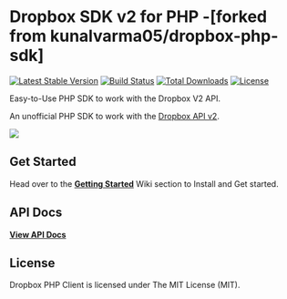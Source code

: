 Dropbox SDK v2 for PHP -[forked from kunalvarma05/dropbox-php-sdk] 
==================================================================

[![Latest Stable Version](https://poser.pugx.org/ijvo/dropbox-php-sdk/v/stable?format=flat-square)](https://packagist.org/packages/ijvo/dropbox-php-sdk)
[![Build Status](https://img.shields.io/travis/ijvo/dropbox-php-sdk.svg?style=flat-square)](https://travis-ci.org/ijvo/dropbox-php-sdk)
[![Total Downloads](https://img.shields.io/packagist/dt/ijvo/dropbox-php-sdk.svg?style=flat-square)](https://packagist.org/packages/ijvo/dropbox-php-sdk)
[![License](https://img.shields.io/badge/license-MIT-brightgreen.svg?style=flat-square)](https://packagist.org/packages/ijvo/dropbox-php-sdk)

Easy-to-Use PHP SDK to work with the Dropbox V2 API.

An unofficial PHP SDK to work with the [Dropbox API v2](https://www.dropbox.com/developers/documentation/http/documentation).

<img src="https://cloud.githubusercontent.com/assets/893057/13731118/b7cf0e4e-e987-11e5-942f-13c53d65da35.png">


## Get Started
Head over to the [**Getting Started**](https://github.com/kunalvarma05/dropbox-php-sdk/wiki/Getting-Started) Wiki section to Install and Get started.


## API Docs
[**View API Docs**](https://kunalvarma05.github.io/dropbox-php-sdk/)


## License
Dropbox PHP Client is licensed under The MIT License (MIT).
